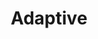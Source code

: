 ---
layout: default
layout_grid: true
title: Adaptive
keywords: adaptive app developers help cloud build adaptive cloud
description: Create, Develop, Build & Distribute Apps As-A-Service. 
class: fa fa-industry
class_value:
project_slug: npm-adaptiveme-nibble
project_type: DevTools
project_tech: NodeJS
project_quality:
project_release_extra:      <a href="https://www.npmjs.com/package/npm-adaptiveme-nibble"><img src="http://i.4dp.me/npm/v/npm-adaptiveme-nibble.svg"></a>
project_version_extra:
project_devdependencies:    <a href="https://david-dm.org/AdaptiveMe/npm-adaptiveme-nibble#info=devDependencies"><img src="http://i.4dp.me/david/dev/AdaptiveMe/npm-adaptiveme-nibble.svg?label=deps"></a>
project_dependencies:       <a href="https://david-dm.org/AdaptiveMe/npm-adaptiveme-nibble"><img src="http://i.4dp.me/david/AdaptiveMe/npm-adaptiveme-nibble.svg?label=deps"></a>
sitemap:
priority: 1.0
lastmod: 2015-10-27T11:07:00+01:00
---